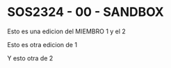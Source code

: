 # SOS2324 - 00 - SANDBOX

Esto es una edicion del MIEMBRO 1 y el 2

Esto es otra edicion de 1

Y esto otra de 2